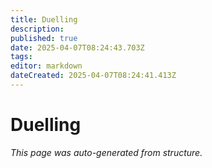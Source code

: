 ```yaml
---
title: Duelling
description: 
published: true
date: 2025-04-07T08:24:43.703Z
tags: 
editor: markdown
dateCreated: 2025-04-07T08:24:41.413Z
---
```


# Duelling

*This page was auto-generated from structure.*